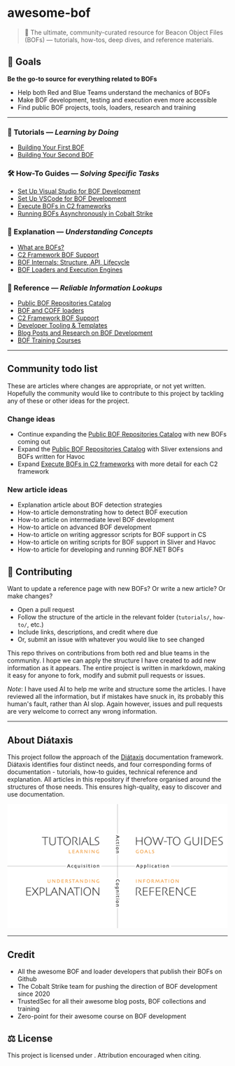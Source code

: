 # awesome-bof
> 🧠 The ultimate, community-curated resource for Beacon Object Files (BOFs) — tutorials, how-tos, deep dives, and reference materials.

## 🎯 Goals
**Be the go-to source for everything related to BOFs**
- Help both Red and Blue Teams understand the mechanics of BOFs
- Make BOF development, testing and execution even more accessible
- Find public BOF projects, tools, loaders, research and training

---

### 🧪 Tutorials — *Learning by Doing*
- [Building Your First BOF](./tutorials/tutorial-building-your-first-bof.md)
- [Building Your Second BOF](./tutorials/tutorial-building-your-second-bof.md)

### 🛠️ How-To Guides — *Solving Specific Tasks*
- [Set Up Visual Studio for BOF Development](./how-to/setup-visual-studio-bof.md)
- [Set Up VSCode for BOF Development](./how-to/setup-vscode-bof.md)
- [Execute BOFs in C2 frameworks](./how-to/how-to-execute-bofs-in-c2.md) 
- [Running BOFs Asynchronously in Cobalt Strike](./how-to/how-to-async-execute.md)

### 📖 Explanation — *Understanding Concepts*
- [What are BOFs?](./explanation/explanation-what-are-bofs.md)
- [C2 Framework BOF Support](./reference/c2-framework-bof-support.md)
- [BOF Internals: Structure, API, Lifecycle](./explanation/bof-internals-explained.md)
- [BOF Loaders and Execution Engines](./explanation/bof_loader_explainer.md)

### 🧾 Reference — *Reliable Information Lookups*
- [Public BOF Repositories Catalog](./reference/bofs-catalog.md)
- [BOF and COFF loaders](./reference/loaders-catalog.md)
- [C2 Framework BOF Support](./reference/c2-framework-bof-support.md)
- [Developer Tooling & Templates](./reference/reference-bof-dev.md)
- [Blog Posts and Research on BOF Development](./reference/bof-blogs-and-research.md)
- [BOF Training Courses](./reference/bof-training-courses.md)

---

## Community todo list
These are articles where changes are appropriate, or not yet written. Hopefully the community would like to contribute to this project by tackling any of these or other ideas for the project.

### Change ideas
- Continue expanding the [Public BOF Repositories Catalog](./reference/bofs-catalog.md) with new BOFs coming out
- Expand the [Public BOF Repositories Catalog](./reference/bofs-catalog.md) with Sliver extensions and BOFs written for Havoc
- Expand [Execute BOFs in C2 frameworks](./how-to/how-to-execute-bofs-in-c2.md) with more detail for each C2 framework

### New article ideas
- Explanation article about BOF detection strategies
- How-to article demonstrating how to detect BOF execution
- How-to article on intermediate level BOF development
- How-to article on advanced BOF development
- How-to article on writing aggressor scripts for BOF support in CS
- How-to article on writing scripts for BOF support in Sliver and Havoc
- How-to article for developing and running BOF.NET BOFs 

## 🤝 Contributing
Want to update a reference page with new BOFs? Or write a new article? Or make changes?
- Open a pull request
- Follow the structure of the article in the relevant folder (`tutorials/`, `how-to/`, etc.)
- Include links, descriptions, and credit where due
- Or, submit an issue with whatever you would like to see changed

This repo thrives on contributions from both red and blue teams in the community. I hope we can apply the structure I have created to add new information as it appears. The entire project is written in markdown, making it easy for anyone to fork, modify and submit pull requests or issues.

*Note*: I have used AI to help me write and structure some the articles. I have reviewed all the information, but if mistakes have snuck in, its probably this human's fault, rather than AI slop. Again however, issues and pull requests are very welcome to correct any wrong information. 

---

## About Diátaxis
This project follow the approach of the [Diátaxis](https://diataxis.fr/) documentation framework. Diátaxis identifies four distinct needs, and four corresponding forms of documentation - tutorials, how-to guides, technical reference and explanation. All articles in this repository if therefore organised around the structures of those needs. This ensures high-quality, easy to discover and use documentation.

![Diátaxis framework](./resources/diataxis.png)

---

## Credit
- All the awesome BOF and loader developers that publish their BOFs on Github
- The Cobalt Strike team for pushing the direction of BOF development since 2020 
- TrustedSec for all their awesome blog posts, BOF collections and training
- Zero-point for their awesome course on BOF development

## ⚖️ License
This project is licensed under [](./LICENSE). Attribution encouraged when citing.
